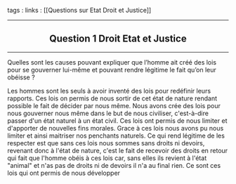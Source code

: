 tags : 
links : [[Questions sur Etat Droit et Justice]]

****

<h2 style="text-align: center;"> Question 1 Droit Etat et Justice </h2>

****

Quelles sont les causes pouvant expliquer que l’homme ait créé des lois pour se gouverner lui-même et pouvant rendre légitime le fait qu’on leur obéisse ?

Les hommes sont les seuls à avoir inventé des lois pour redéfinir leurs rapports. Ces lois on permis de nous sortir de cet état de nature rendant possible le fait de décider par nous même. Nous avons crée des lois pour nous gouverner nous même dans le but de nous civiliser, c'est-à-dire passer d'un état naturel à un état civil. Ces lois ont permis de nous limiter et d'apporter de nouvelles fins morales. Grace à ces lois nous avons pu nous limiter et ainsi maitriser nos penchants naturels. Ce qui rend légitime de les respecter est que sans ces lois nous sommes sans droits ni devoirs, revenant donc à l'état de nature, c'est le fait de recevoir des droits en retour qui fait que l'homme obéis à ces lois car, sans elles ils revient à l'état "animal" et n'as pas de droits ni de devoirs il n'a au final rien. Ce sont ces lois qui ont permis de nous développer



